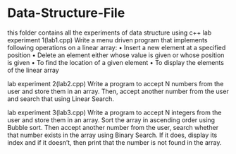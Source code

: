 # Data-Structure-File
this folder contains all the experiments of data structure using c++
lab experiment 1(lab1.cpp)
Write a menu driven program that implements following operations on a  linear array:
•	Insert a new element at a specified position
•	Delete an element either whose value is given or whose position is given
•	To find the location of a given element
•	To display the elements of the linear array

lab experiment 2(lab2.cpp)
Write a program to accept N numbers from the user and store them in an array. Then, accept another number from the user and search that using Linear Search.

lab experiment 3(lab3.cpp)
Write a program to accept N integers from the user and store them in an array. Sort the array in ascending order using Bubble sort. Then accept another number from the user, search whether that number exists in the array using Binary Search. If it does, display its index and if it doesn’t, then print that the number is not found in the array.

